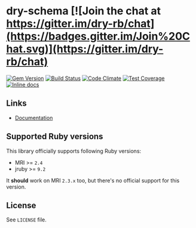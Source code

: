 [gem]: https://rubygems.org/gems/dry-schema
[travis]: https://travis-ci.org/dry-rb/dry-schema
[codeclimate]: https://codeclimate.com/github/dry-rb/dry-schema
[coveralls]: https://coveralls.io/r/dry-rb/dry-schema
[inchpages]: http://inch-ci.org/github/dry-rb/dry-schema

# dry-schema [![Join the chat at https://gitter.im/dry-rb/chat](https://badges.gitter.im/Join%20Chat.svg)](https://gitter.im/dry-rb/chat)

[![Gem Version](https://badge.fury.io/rb/dry-schema.svg)][gem]
[![Build Status](https://travis-ci.org/dry-rb/dry-schema.svg?branch=master)][travis]
[![Code Climate](https://codeclimate.com/github/dry-rb/dry-schema/badges/gpa.svg)][codeclimate]
[![Test Coverage](https://codeclimate.com/github/dry-rb/dry-schema/badges/coverage.svg)][codeclimate]
[![Inline docs](http://inch-ci.org/github/dry-rb/dry-schema.svg?branch=master)][inchpages]

## Links

* [Documentation](http://dry-rb.org/gems/dry-schema)

## Supported Ruby versions

This library officially supports following Ruby versions:

* MRI >= `2.4`
* jruby >= `9.2`

It **should** work on MRI `2.3.x` too, but there's no official support for this version.

## License

See `LICENSE` file.
